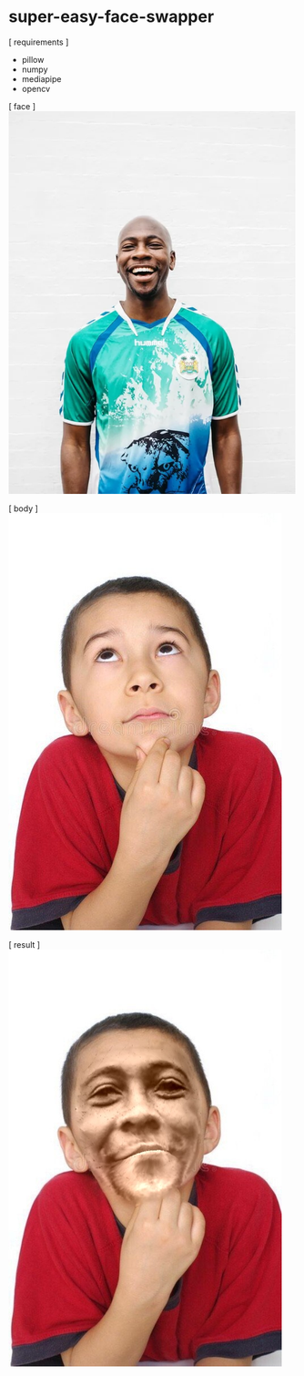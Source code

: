# super-easy-face-swapper

[ requirements ]
- pillow
- numpy
- mediapipe
- opencv

[ face ]
![face](https://raw.githubusercontent.com/SentinelJs/super-easy-face-swapper/main/image-1.jpg)

[ body ]
![body](https://raw.githubusercontent.com/SentinelJs/super-easy-face-swapper/main/image-2.jpg)

[ result ]
![result](https://raw.githubusercontent.com/SentinelJs/super-easy-face-swapper/main/result.jpg)
